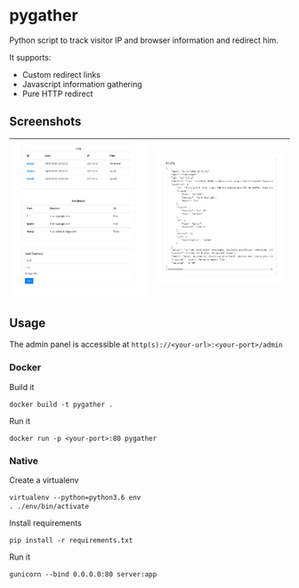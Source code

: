 # pygather

Python script to track visitor IP and browser information and redirect him.

It supports:

* Custom redirect links
* Javascript information gathering
* Pure HTTP redirect

## Screenshots

| ![](README.md.d/admin.png) | ![](README.md.d/view.png) |
| --- | --- |

## Usage

The admin panel is accessible at `http(s)://<your-url>:<your-port>/admin`

### Docker

Build it

```
docker build -t pygather .
```

Run it

```
docker run -p <your-port>:80 pygather
```

### Native

Create a virtualenv

```
virtualenv --python=python3.6 env
. ./env/bin/activate
```

Install requirements

```
pip install -r requirements.txt
```

Run it

```
gunicorn --bind 0.0.0.0:80 server:app
```